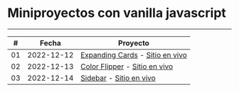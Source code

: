 # Miniproyectos con vanilla javascript

<hr>

|  #  | Fecha      | Proyecto                                                                                                                                                                                                                                                                                                                                                                                                                                               |
| :-: | ---------- | ------------------------------------------------------------------------------------------------------------------------------------------------------------------------------------------------------------------------------------------------------------------------------------------------------------------------------------------------------------------------------------------------------------------------------------------------------ |
| 01  | 2022-12-12 | [Expanding Cards](https://github.com/matiasgimenezdev/vanilla-javascript-projects/tree/main/expanding-cards) - [Sitio en vivo](https://matiasgimenezdev-expanding-cards.vercel.app/)<br>
| 02  | 2022-12-13 | [Color Flipper](https://github.com/matiasgimenezdev/vanilla-javascript-projects/tree/main/color-flipper) - [Sitio en vivo](https://matiasgimenezdev-color-flipper.vercel.app/)<br>   
| 03  | 2022-12-14 | [Sidebar](https://github.com/matiasgimenezdev/vanilla-javascript-projects/tree/main/sidebar) - [Sitio en vivo](https://matiasgimenezdev-sidebar.vercel.app/)<br>
